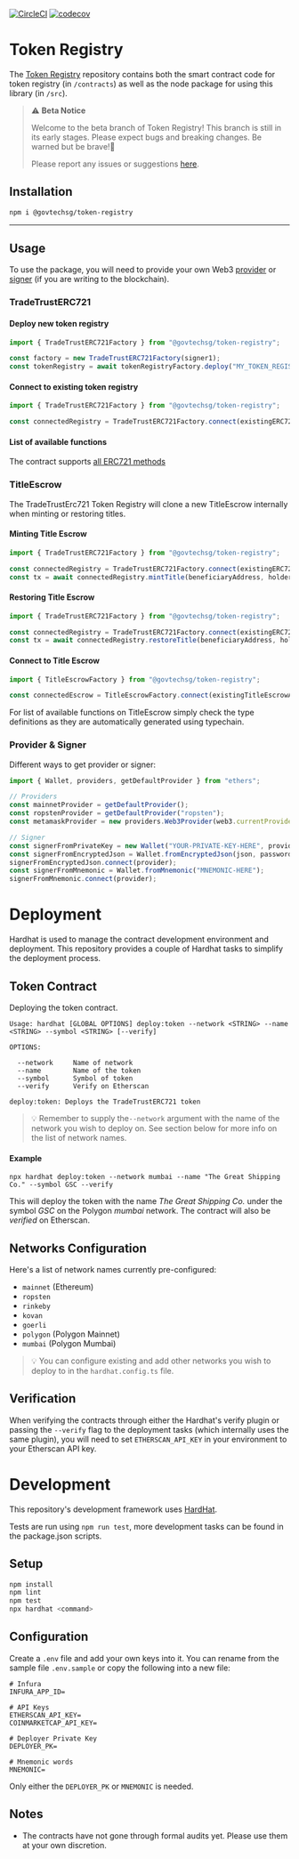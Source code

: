 [![CircleCI](https://circleci.com/gh/Open-Attestation/token-registry/tree/master.svg?style=svg)](https://circleci.com/gh/Open-Attestation/token-registry/tree/master)
[![codecov](https://codecov.io/gh/Open-Attestation/token-registry/branch/master/graph/badge.svg?token=Y4R9SWXATG)](https://codecov.io/gh/Open-Attestation/token-registry)

# Token Registry

The [Token Registry](https://github.com/Open-Attestation/token-registry) repository contains both the smart contract code for token registry (in `/contracts`) as well as the node package for using this library (in `/src`).

> ⚠️ **Beta Notice**
>
> Welcome to the beta branch of Token Registry! This branch is still in its early stages. Please expect bugs and breaking changes. Be warned but be brave!💪 
> 
> Please report any issues or suggestions [here](https://github.com/Open-Attestation/token-registry/issues).

## Installation

```sh
npm i @govtechsg/token-registry
```

---

## Usage

To use the package, you will need to provide your own Web3 [provider](https://docs.ethers.io/v5/api/providers/api-providers/) or [signer](https://docs.ethers.io/v5/api/signer/#Wallet) (if you are writing to the blockchain).

### TradeTrustERC721

#### Deploy new token registry

```ts
import { TradeTrustERC721Factory } from "@govtechsg/token-registry";

const factory = new TradeTrustERC721Factory(signer1);
const tokenRegistry = await tokenRegistryFactory.deploy("MY_TOKEN_REGISTRY", "TKN");
```

#### Connect to existing token registry

```ts
import { TradeTrustERC721Factory } from "@govtechsg/token-registry";

const connectedRegistry = TradeTrustERC721Factory.connect(existingERC721Address, signer1);
```

#### List of available functions

The contract supports [all ERC721 methods](http://erc721.org/)

### TitleEscrow

The TradeTrustErc721 Token Registry will clone a new TitleEscrow internally when minting or restoring titles.

#### Minting Title Escrow

```ts
import { TradeTrustERC721Factory } from "@govtechsg/token-registry";

const connectedRegistry = TradeTrustERC721Factory.connect(existingERC721Address, signer);
const tx = await connectedRegistry.mintTitle(beneficiaryAddress, holderAddress, tokenId);
```

#### Restoring Title Escrow

```ts
import { TradeTrustERC721Factory } from "@govtechsg/token-registry";

const connectedRegistry = TradeTrustERC721Factory.connect(existingERC721Address, signer);
const tx = await connectedRegistry.restoreTitle(beneficiaryAddress, holderAddress, existingTokenId);
```

#### Connect to Title Escrow

```ts
import { TitleEscrowFactory } from "@govtechsg/token-registry";

const connectedEscrow = TitleEscrowFactory.connect(existingTitleEscrowAddress, signer1);
```

For list of available functions on TitleEscrow simply check the type definitions as they are automatically generated using typechain.

### Provider & Signer

Different ways to get provider or signer:

```ts
import { Wallet, providers, getDefaultProvider } from "ethers";

// Providers
const mainnetProvider = getDefaultProvider();
const ropstenProvider = getDefaultProvider("ropsten");
const metamaskProvider = new providers.Web3Provider(web3.currentProvider); // Will change network automatically

// Signer
const signerFromPrivateKey = new Wallet("YOUR-PRIVATE-KEY-HERE", provider);
const signerFromEncryptedJson = Wallet.fromEncryptedJson(json, password);
signerFromEncryptedJson.connect(provider);
const signerFromMnemonic = Wallet.fromMnemonic("MNEMONIC-HERE");
signerFromMnemonic.connect(provider);
```

# Deployment
Hardhat is used to manage the contract development environment and deployment.
This repository provides a couple of Hardhat tasks to simplify the deployment process.

## Token Contract
Deploying the token contract.
```
Usage: hardhat [GLOBAL OPTIONS] deploy:token --network <STRING> --name <STRING> --symbol <STRING> [--verify]

OPTIONS:

  --network     Name of network
  --name    	Name of the token
  --symbol  	Symbol of token
  --verify  	Verify on Etherscan
  
deploy:token: Deploys the TradeTrustERC721 token  
```

> 💡 Remember to supply the`--network` argument with the name of the network you wish to deploy on. 
> See section below for more info on the list of network names.

#### Example
```
npx hardhat deploy:token --network mumbai --name "The Great Shipping Co." --symbol GSC --verify
```
This will deploy the token with the name _The Great Shipping Co._ under the symbol _GSC_ on the Polygon _mumbai_ network.
The contract will also be _verified_ on Etherscan.

## Networks Configuration
Here's a list of network names currently pre-configured:
 * `mainnet` (Ethereum)
 * `ropsten`
 * `rinkeby`
 * `kovan`
 * `goerli`
 * `polygon` (Polygon Mainnet)
 * `mumbai` (Polygon Mumbai)

> 💡 You can configure existing and add other networks you wish to deploy to in the `hardhat.config.ts` file.

## Verification
When verifying the contracts through either the Hardhat's verify plugin or passing the `--verify` flag to the deployment tasks (which internally uses the same plugin), you will need to set `ETHERSCAN_API_KEY` in your environment to your Etherscan API key.

# Development
This repository's development framework uses [HardHat](https://hardhat.org/getting-started/).

Tests are run using `npm run test`, more development tasks can be found in the package.json scripts.

## Setup

```sh
npm install
npm lint
npm test
npx hardhat <command>
```

## Configuration
Create a `.env` file and add your own keys into it. You can rename from the sample file `.env.sample` or copy the following into a new file:
```
# Infura
INFURA_APP_ID=

# API Keys
ETHERSCAN_API_KEY=
COINMARKETCAP_API_KEY=

# Deployer Private Key
DEPLOYER_PK=

# Mnemonic words
MNEMONIC=
```

Only either the `DEPLOYER_PK` or `MNEMONIC` is needed. 

## Notes
* The contracts have not gone through formal audits yet. Please use them at your own discretion.
